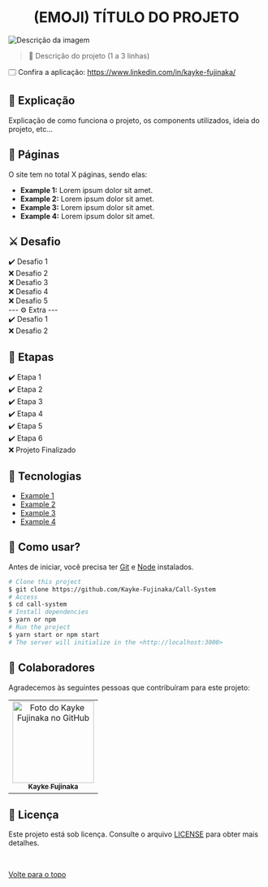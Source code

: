 <h1 align="center">(EMOJI) TÍTULO DO PROJETO</h1>

<img src="https://www.acheicampos.com.br/uploads/advertiser/default_anunciante_thumbnail.png" alt="Descrição da imagem">

> 🔎 Descrição do projeto (1 a 3 linhas)

🗔 Confira a aplicação: https://www.linkedin.com/in/kayke-fujinaka/ <br>

## :page_facing_up: Explicação

Explicação de como funciona o projeto, os components utilizados, ideia do projeto, etc...


## 📁 Páginas

O site tem no total X páginas, sendo elas:

- **Example 1:** Lorem ipsum dolor sit amet.
- **Example 2:** Lorem ipsum dolor sit amet.
- **Example 3:** Lorem ipsum dolor sit amet.
- **Example 4:** Lorem ipsum dolor sit amet.

## ⚔️ Desafio

:heavy_check_mark: Desafio 1\
:x: Desafio 2\
:x: Desafio 3\
:x: Desafio 4\
:x: Desafio 5\
--- ⚙️ Extra ---\
:heavy_check_mark: Desafio 1\
:x: Desafio 2

## 🎯 Etapas ##

:heavy_check_mark: Etapa 1\
:heavy_check_mark: Etapa 2\
:heavy_check_mark: Etapa 3\
:heavy_check_mark: Etapa 4\
:heavy_check_mark: Etapa 5\
:heavy_check_mark: Etapa 6\
:x: Projeto Finalizado

## 🚀 Tecnologias ##

- [Example 1](https://www.linkedin.com/in/kayke-fujinaka/)
- [Example 2](https://www.linkedin.com/in/kayke-fujinaka/)
- [Example 3](https://www.linkedin.com/in/kayke-fujinaka/)
- [Example 4](https://www.linkedin.com/in/kayke-fujinaka/)

## :closed_book: Como usar? ##

Antes de iniciar, você precisa ter [Git](https://git-scm.com) e [Node](https://nodejs.org/en/) instalados.

```bash
# Clone this project
$ git clone https://github.com/Kayke-Fujinaka/Call-System
# Access
$ cd call-system
# Install dependencies
$ yarn or npm 
# Run the project
$ yarn start or npm start 
# The server will initialize in the <http://localhost:3000>
```

## 🤝 Colaboradores

Agradecemos às seguintes pessoas que contribuíram para este projeto:

<table>
  <tr>
    <td align="center">
      <a href="#">
        <img src="https://avatars.githubusercontent.com/u/98772000?s=400&u=80de9af672be7f75cc7a546838552cf63d5b82fe&v=4" width="160px;" alt="Foto do Kayke Fujinaka no GitHub"/><br>
        <sub>
          <b>Kayke Fujinaka</b>
        </sub>
      </a>
    </td>
  </tr>
</table>

## 📝 Licença

Este projeto está sob licença. Consulte o arquivo [LICENSE](LICENSE.md) para obter mais detalhes.

&#xa0;

<a href="#top">Volte para o topo</a>